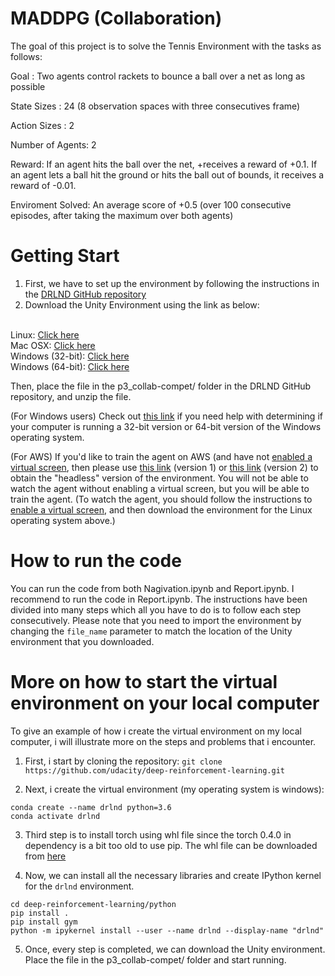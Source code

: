 # MADDPG (Collaboration)


The goal of this project is to solve the Tennis Environment with the tasks as follows:

Goal : Two agents control rackets to bounce a ball over a net as long as possible

State Sizes  : 24 (8 observation spaces with three consecutives frame)

Action Sizes : 2

Number of Agents: 2

Reward:  If an agent hits the ball over the net, +receives a reward of +0.1. If an agent lets a ball hit the ground or hits the ball out of bounds, it receives a reward of -0.01.

Enviroment Solved:  An average score of +0.5 (over 100 consecutive episodes, after taking the maximum over both agents)


# Getting Start

1. First, we have to set up the environment by following the instructions in the [DRLND GitHub repository](https://github.com/udacity/deep-reinforcement-learning#dependencies)
2. Download the Unity Environment using the link as below:


<br />Linux: [Click here](https://s3-us-west-1.amazonaws.com/udacity-drlnd/P3/Tennis/Tennis_Linux.zip)
<br />Mac OSX: [Click here](https://s3-us-west-1.amazonaws.com/udacity-drlnd/P3/Tennis/Tennis.app.zip)
<br />Windows (32-bit): [Click here](https://s3-us-west-1.amazonaws.com/udacity-drlnd/P3/Tennis/Tennis_Windows_x86.zip)
<br />Windows (64-bit): [Click here](https://s3-us-west-1.amazonaws.com/udacity-drlnd/P3/Tennis/Tennis_Windows_x86_64.zip)

Then, place the file in the p3_collab-compet/ folder in the DRLND GitHub repository, and unzip the file.


(For Windows users) Check out [this link](https://support.microsoft.com/en-us/help/827218/how-to-determine-whether-a-computer-is-running-a-32-bit-version-or-64) if you need help with determining if your computer is running a 32-bit version or 64-bit version of the Windows operating system.


(For AWS) If you'd like to train the agent on AWS (and have not [enabled a virtual screen](https://github.com/Unity-Technologies/ml-agents/blob/master/docs/Training-on-Amazon-Web-Service.md), then please use [this link](https://s3-us-west-1.amazonaws.com/udacity-drlnd/P2/Reacher/one_agent/Reacher_Linux_NoVis.zip) (version 1) or [this link](https://s3-us-west-1.amazonaws.com/udacity-drlnd/P2/Reacher/Reacher_Linux_NoVis.zip) (version 2) to obtain the "headless" version of the environment. You will not be able to watch the agent without enabling a virtual screen, but you will be able to train the agent. (To watch the agent, you should follow the instructions to [enable a virtual screen](https://github.com/Unity-Technologies/ml-agents/blob/master/docs/Training-on-Amazon-Web-Service.md), and then download the environment for the Linux operating system above.)


# How to run the code

You can run the code from both Nagivation.ipynb and Report.ipynb. I recommend to run the code in Report.ipynb. The instructions have been divided into many steps which all you have to do is to follow each step consecutively. Please note that you need to import the environment by changing the `file_name` parameter to match the location of the Unity environment that you downloaded.


# More on how to start the virtual environment on your local computer

To give an example of how i create the virtual environment on my local computer, i will illustrate more on the steps and problems that i encounter.

1. First, i start by cloning the repository:
`git clone https://github.com/udacity/deep-reinforcement-learning.git`

2. Next, i create the virtual environment (my operating system is windows): 

```
conda create --name drlnd python=3.6
conda activate drlnd
```

3. Third step is to install torch using whl file since the torch 0.4.0 in dependency is a bit too old to use pip.
   The whl file can be downloaded from [here](https://download.pytorch.org/whl/torch_stable.html)
   
4. Now, we can install all the necessary libraries and create IPython kernel for the `drlnd` environment.

```
cd deep-reinforcement-learning/python
pip install .
pip install gym
python -m ipykernel install --user --name drlnd --display-name "drlnd"
```

5. Once, every step is completed, we can download the Unity environment.  Place the file in the p3_collab-compet/ folder and start running.

